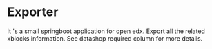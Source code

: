 # Exporter
It 's a small springboot application for open edx. Export all the related xblocks information. See datashop required column for more details.
